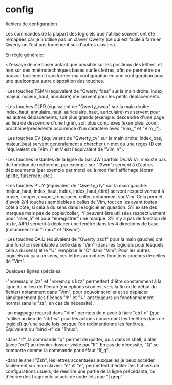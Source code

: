 # config
fichiers de configuration

Les commandes de la plupart des logiciels que j'utilise souvent ont été remapées car je n'utilise pas un clavier Qwerty (ce qui est facile à faire en Qwerty ne l'est pas forcément sur d'autres claviers).

En règle générale:

-J'essaye de me baser autant que possible sur les positions des lettres, et non sur des mnémotechniques basés sur les lettres, afin de permettre de pouvoir facilement transformer ma configuration en une configuration pour une quelconque autre disposition des touches.

-Les touches TSMN (équivalent de "Qwerty_fdes" sur la main droite: index, majeur, majeur_haut, annulaire) me servent pour les petits déplacements.

-Les touches CLFR (équivalent de "Qwerty_rwqa" sur la main droite: index_haut, annulaire_haut, auriculaire_haut, auriculaire) me servent pour les autres déplacements, soit plus grands (exemple: descendre d'une page au lieu de descendre d'une ligne), soit plus complexes (exemples: zoom, prochaine/précédente occurence d'un caractère avec "Vim_," et "Vim_;").

-Les touches DV (équivalent de "Qwerty_cv" sur la main droite: index_bas, majeur_bas) servent généralement à chercher un mot ou une regex (D est l'équivalent de "Vim_/" et V est l'équivalent de "Vim_n").

-Les touches restantes de la ligne du bas JW (parfois DVJW s'il n'existe pas de fonction de recherche, par exemple sur "I3wm") servent à d'autres déplacements (par exemple par mots) ou à modifier l'affichage (écran splitté, fulscreen, etc.).

-Les touches P'UY (équivalent de "Qwerty_rty" sur la main gauche: majeur_haut, index_haut, index, index_haut_étiré) servent respectivement à copier, couper, couper_remplacer, coller, notamment sur Vim. Cela permet d'avoir 2/4 touches semblables à celles de Vim, tout en les ayant toutes côte à côte, si cela a du sens dans le logiciel en question.
S'il existe des marques mais pas de copier/coller, 'Y peuvent être utilisées respectivement pour "aller_à" et pour "enregistrer" une marque.
S'il n'y a pas de fonction de texte, AIPU servent à déplacer une fenêtre dans les 4 directions de base (notamment sur "Tmux" et "I3wm").

-Les touches OAIU (équivalent de "Qwerty_asdf" pour la main gauche) ont une fonction semblable à celle dans "Vim" (dans les logiciels pour lesquels cela a du sens) et le "U" remplace le "C" dans "Vim". Pour les autres logiciels où ça a un sens, ces lettres auront des fonctions proches de celles de "Vim".

Quelques lignes spéciales:

-"noremap m jzz" et "noremap s kzz" permettent d'être constamment à la ligne du milieu de l'écran (exceptions si on est vers la fin ou le début du fichier) notamment dans "Vim", pour pouvoir scroller et se déplacer simultanément (les flèches "↑" et "↓" ont toujours un fonctionnement normal sans le "zz", en cas de nécessité).

-un mappage récursif dans "Vim" permets de n'avoir à faire "ctrl-o" (que j'utilise au lieu de "ctrl-w" pour les actions concernant les fenêtres dans ce logiciel) qu'une seule fois lorsque l'on redimentionne les fenêtres. Équivalent du "bind -r" de "Tmux".

-dans "lf", la commande "q" permet de quitter, puis dans le shell, d'aller (avec "cd") au dernier dossier visité par "lf". En cas de nécessité, "Q" se comporte comme la commande par défaut "lf_q".

-dans le shell "Zsh", les lettres accentuées auxquelles je peux accéder facilement sur mon clavier: "é" et "è", permettent d'éditer des fichiers de configurations usuels, de réécrire une partie de la ligne précédante, ou d'écrire des fragments usuels de code tels que "| grep".
